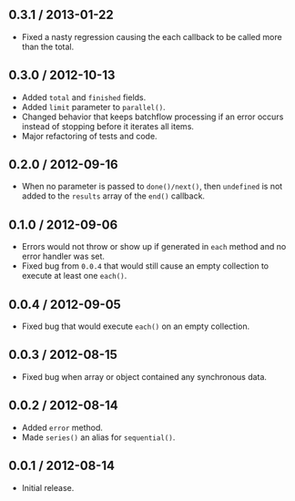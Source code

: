0.3.1 / 2013-01-22
------------------
* Fixed a nasty regression causing the each callback to be called more than the total.

0.3.0 / 2012-10-13
------------------
* Added `total` and `finished` fields.
* Added `limit` parameter to `parallel()`.
* Changed behavior that keeps batchflow processing if an error occurs instead of stopping before it iterates all items.
* Major refactoring of tests and code.

0.2.0 / 2012-09-16
------------------
* When no parameter is passed to `done()/next()`, then `undefined` is not added to the `results` array of the `end()` callback.

0.1.0 / 2012-09-06
------------------
* Errors would not throw or show up if generated in `each` method and no error handler was set. 
* Fixed bug from `0.0.4` that would still cause an empty collection to execute at least one `each()`. 

0.0.4 / 2012-09-05
------------------
* Fixed bug that would execute `each()` on an empty collection.

0.0.3 / 2012-08-15
------------------
* Fixed bug when array or object contained any synchronous data.

0.0.2 / 2012-08-14
------------------
* Added `error` method.
* Made `series()` an alias for `sequential()`.

0.0.1 / 2012-08-14
------------------
* Initial release.

